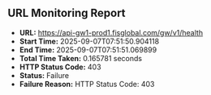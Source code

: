 ## URL Monitoring Report

- **URL:** https://api-gw1-prod1.fisglobal.com/gw/v1/health
- **Start Time:** 2025-09-07T07:51:50.904118
- **End Time:** 2025-09-07T07:51:51.069899
- **Total Time Taken:** 0.165781 seconds
- **HTTP Status Code:** 403
- **Status:** Failure
- **Failure Reason:** HTTP Status Code: 403
